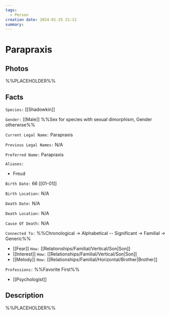 ```yaml
---
tags:
  - Person
creation date: 2024-01-25 21:11
summary:
---
```

# Parapraxis

## Photos

%%PLACEHOLDER%%

## Facts

`Species:` [[Shadowkin]]

`Gender:` [[Male]] %%Sex for species with sexual dimorphism, Gender otherwise%%

`Current Legal Name:` Parapraxis

`Previous Legal Names:` N/A

`Preferred Name:` Parapraxis

`Aliases:`
- Freud

`Birth Date:` 66 [[01-01]]

`Birth Location:` N/A

`Death Date:` N/A

`Death Location:` N/A

`Cause Of Death:` N/A

`Connected To:` %%Chronological -> Alphabetical -- Significant -> Familial -> Generic%%
- [[Fear]] `How:` [[Relationships/Familial/Vertical/Son|Son]]
- [[Interest]] `How:` [[Relationships/Familial/Vertical/Son|Son]]
- [[Melody]] `How:` [[Relationships/Familial/Horizontal/Brother|Brother]]

`Professions:` %%Favorite First%%
- [[Psychologist]]

## Description

%%PLACEHOLDER%%
